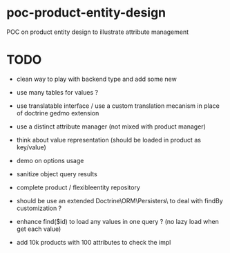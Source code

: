 poc-product-entity-design
=========================

POC on product entity design to illustrate attribute management

TODO
====

- clean way to play with backend type and add some new

- use many tables for values ?

- use translatable interface / use a custom translation mecanism in place of doctrine gedmo extension

- use a distinct attribute manager (not mixed with product manager)

- think about value representation (should be loaded in product as key/value)

- demo on options usage

- sanitize object query results 

- complete product / flexibleentity repository

- should be use an extended Doctrine\ORM\Persisters\ to deal with findBy customization ?

- enhance find($id) to load any values in one query ? (no lazy load when get each value)

- add 10k products with 100 attributes to check the impl